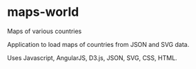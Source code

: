 # maps-world
Maps of various countries

Application to load maps of countries from JSON and SVG data.

Uses Javascript, AngularJS, D3.js, JSON, SVG, CSS, HTML.

